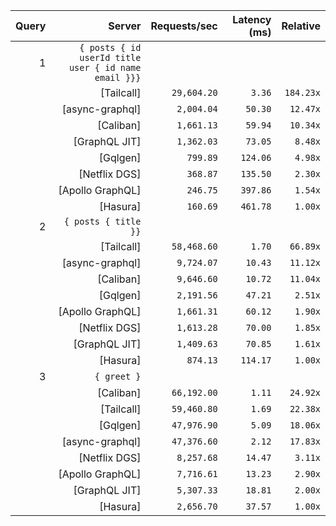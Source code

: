 <!-- PERFORMANCE_RESULTS_START -->

| Query | Server | Requests/sec | Latency (ms) | Relative |
|-------:|--------:|--------------:|--------------:|---------:|
| 1 | `{ posts { id userId title user { id name email }}}` |
|| [Tailcall] | `29,604.20` | `3.36` | `184.23x` |
|| [async-graphql] | `2,004.04` | `50.30` | `12.47x` |
|| [Caliban] | `1,661.13` | `59.94` | `10.34x` |
|| [GraphQL JIT] | `1,362.03` | `73.05` | `8.48x` |
|| [Gqlgen] | `799.89` | `124.06` | `4.98x` |
|| [Netflix DGS] | `368.87` | `135.50` | `2.30x` |
|| [Apollo GraphQL] | `246.75` | `397.86` | `1.54x` |
|| [Hasura] | `160.69` | `461.78` | `1.00x` |
| 2 | `{ posts { title }}` |
|| [Tailcall] | `58,468.60` | `1.70` | `66.89x` |
|| [async-graphql] | `9,724.07` | `10.43` | `11.12x` |
|| [Caliban] | `9,646.60` | `10.72` | `11.04x` |
|| [Gqlgen] | `2,191.56` | `47.21` | `2.51x` |
|| [Apollo GraphQL] | `1,661.31` | `60.12` | `1.90x` |
|| [Netflix DGS] | `1,613.28` | `70.00` | `1.85x` |
|| [GraphQL JIT] | `1,409.63` | `70.85` | `1.61x` |
|| [Hasura] | `874.13` | `114.17` | `1.00x` |
| 3 | `{ greet }` |
|| [Caliban] | `66,192.00` | `1.11` | `24.92x` |
|| [Tailcall] | `59,460.80` | `1.69` | `22.38x` |
|| [Gqlgen] | `47,976.90` | `5.09` | `18.06x` |
|| [async-graphql] | `47,376.60` | `2.12` | `17.83x` |
|| [Netflix DGS] | `8,257.68` | `14.47` | `3.11x` |
|| [Apollo GraphQL] | `7,716.61` | `13.23` | `2.90x` |
|| [GraphQL JIT] | `5,307.33` | `18.81` | `2.00x` |
|| [Hasura] | `2,656.70` | `37.57` | `1.00x` |

<!-- PERFORMANCE_RESULTS_END -->
